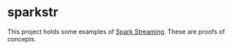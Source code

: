 sparkstr
========

This project holds some examples of [Spark Streaming](http://spark.incubator.apache.org/docs/latest/index.html).  These are proofs of concepts.

